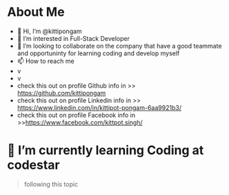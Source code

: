 About Me
=========

- 👋 Hi, I’m @kittipongam
- 👀 I’m interested in Full-Stack Developer
- 💞️ I’m looking to collaborate on the company that have a good teammate and opportuninty for learning coding and develop myself
- 📫 How to reach me
- v
- v
- check this out on profile Github info in >> https://github.com/kittipongam 
- check this out on profile Linkedin info in >> https://www.linkedin.com/in/kittipot-pongam-6aa9921b3/
- check this out on profile Facebook info in >>https://www.facebook.com/kittpot.singh/

<!---
kittipongam/kittipongam is a ✨ special ✨ repository because its `README.md` (this file) appears on your GitHub profile.
You can click the Preview link to take a look at your changes.
--->

🌱 I’m currently learning Coding at codestar
==========

> following this topic


>

